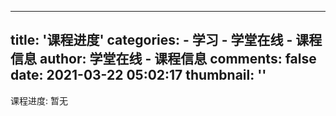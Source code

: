 
---
title: '课程进度'
categories: 
    - 学习
    - 学堂在线 - 课程信息
author: 学堂在线 - 课程信息
comments: false
date: 2021-03-22 05:02:17
thumbnail: ''
---

<div>   
课程进度: 暂无  
</div>
            